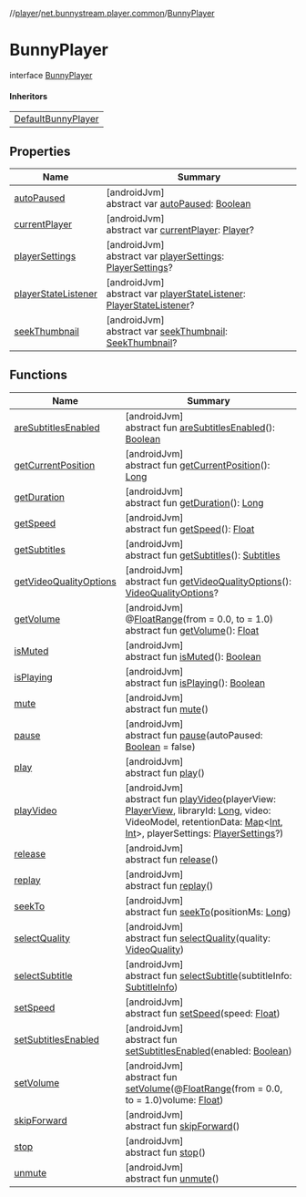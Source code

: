 //[player](../../../index.md)/[net.bunnystream.player.common](../index.md)/[BunnyPlayer](index.md)

# BunnyPlayer

interface [BunnyPlayer](index.md)

#### Inheritors

| |
|---|
| [DefaultBunnyPlayer](../../net.bunnystream.player/-default-bunny-player/index.md) |

## Properties

| Name | Summary |
|---|---|
| [autoPaused](auto-paused.md) | [androidJvm]<br>abstract var [autoPaused](auto-paused.md): [Boolean](https://kotlinlang.org/api/latest/jvm/stdlib/kotlin/-boolean/index.html) |
| [currentPlayer](current-player.md) | [androidJvm]<br>abstract var [currentPlayer](current-player.md): [Player](https://developer.android.com/reference/kotlin/androidx/media3/common/Player.html)? |
| [playerSettings](player-settings.md) | [androidJvm]<br>abstract var [playerSettings](player-settings.md): [PlayerSettings](../../../../sdk/sdk/net.bunnystream.androidsdk.settings.domain.model/-player-settings/index.md)? |
| [playerStateListener](player-state-listener.md) | [androidJvm]<br>abstract var [playerStateListener](player-state-listener.md): [PlayerStateListener](../../net.bunnystream.player/-player-state-listener/index.md)? |
| [seekThumbnail](seek-thumbnail.md) | [androidJvm]<br>abstract var [seekThumbnail](seek-thumbnail.md): [SeekThumbnail](../../net.bunnystream.player.model/-seek-thumbnail/index.md)? |

## Functions

| Name | Summary |
|---|---|
| [areSubtitlesEnabled](are-subtitles-enabled.md) | [androidJvm]<br>abstract fun [areSubtitlesEnabled](are-subtitles-enabled.md)(): [Boolean](https://kotlinlang.org/api/latest/jvm/stdlib/kotlin/-boolean/index.html) |
| [getCurrentPosition](get-current-position.md) | [androidJvm]<br>abstract fun [getCurrentPosition](get-current-position.md)(): [Long](https://kotlinlang.org/api/latest/jvm/stdlib/kotlin/-long/index.html) |
| [getDuration](get-duration.md) | [androidJvm]<br>abstract fun [getDuration](get-duration.md)(): [Long](https://kotlinlang.org/api/latest/jvm/stdlib/kotlin/-long/index.html) |
| [getSpeed](get-speed.md) | [androidJvm]<br>abstract fun [getSpeed](get-speed.md)(): [Float](https://kotlinlang.org/api/latest/jvm/stdlib/kotlin/-float/index.html) |
| [getSubtitles](get-subtitles.md) | [androidJvm]<br>abstract fun [getSubtitles](get-subtitles.md)(): [Subtitles](../../net.bunnystream.player.model/-subtitles/index.md) |
| [getVideoQualityOptions](get-video-quality-options.md) | [androidJvm]<br>abstract fun [getVideoQualityOptions](get-video-quality-options.md)(): [VideoQualityOptions](../../net.bunnystream.player.model/-video-quality-options/index.md)? |
| [getVolume](get-volume.md) | [androidJvm]<br>@[FloatRange](https://developer.android.com/reference/kotlin/androidx/annotation/FloatRange.html)(from = 0.0, to = 1.0)<br>abstract fun [getVolume](get-volume.md)(): [Float](https://kotlinlang.org/api/latest/jvm/stdlib/kotlin/-float/index.html) |
| [isMuted](is-muted.md) | [androidJvm]<br>abstract fun [isMuted](is-muted.md)(): [Boolean](https://kotlinlang.org/api/latest/jvm/stdlib/kotlin/-boolean/index.html) |
| [isPlaying](is-playing.md) | [androidJvm]<br>abstract fun [isPlaying](is-playing.md)(): [Boolean](https://kotlinlang.org/api/latest/jvm/stdlib/kotlin/-boolean/index.html) |
| [mute](mute.md) | [androidJvm]<br>abstract fun [mute](mute.md)() |
| [pause](pause.md) | [androidJvm]<br>abstract fun [pause](pause.md)(autoPaused: [Boolean](https://kotlinlang.org/api/latest/jvm/stdlib/kotlin/-boolean/index.html) = false) |
| [play](play.md) | [androidJvm]<br>abstract fun [play](play.md)() |
| [playVideo](play-video.md) | [androidJvm]<br>abstract fun [playVideo](play-video.md)(playerView: [PlayerView](https://developer.android.com/reference/kotlin/androidx/media3/ui/PlayerView.html), libraryId: [Long](https://kotlinlang.org/api/latest/jvm/stdlib/kotlin/-long/index.html), video: VideoModel, retentionData: [Map](https://kotlinlang.org/api/latest/jvm/stdlib/kotlin.collections/-map/index.html)&lt;[Int](https://kotlinlang.org/api/latest/jvm/stdlib/kotlin/-int/index.html), [Int](https://kotlinlang.org/api/latest/jvm/stdlib/kotlin/-int/index.html)&gt;, playerSettings: [PlayerSettings](../../../../sdk/sdk/net.bunnystream.androidsdk.settings.domain.model/-player-settings/index.md)?) |
| [release](release.md) | [androidJvm]<br>abstract fun [release](release.md)() |
| [replay](replay.md) | [androidJvm]<br>abstract fun [replay](replay.md)() |
| [seekTo](seek-to.md) | [androidJvm]<br>abstract fun [seekTo](seek-to.md)(positionMs: [Long](https://kotlinlang.org/api/latest/jvm/stdlib/kotlin/-long/index.html)) |
| [selectQuality](select-quality.md) | [androidJvm]<br>abstract fun [selectQuality](select-quality.md)(quality: [VideoQuality](../../net.bunnystream.player.model/-video-quality/index.md)) |
| [selectSubtitle](select-subtitle.md) | [androidJvm]<br>abstract fun [selectSubtitle](select-subtitle.md)(subtitleInfo: [SubtitleInfo](../../net.bunnystream.player.model/-subtitle-info/index.md)) |
| [setSpeed](set-speed.md) | [androidJvm]<br>abstract fun [setSpeed](set-speed.md)(speed: [Float](https://kotlinlang.org/api/latest/jvm/stdlib/kotlin/-float/index.html)) |
| [setSubtitlesEnabled](set-subtitles-enabled.md) | [androidJvm]<br>abstract fun [setSubtitlesEnabled](set-subtitles-enabled.md)(enabled: [Boolean](https://kotlinlang.org/api/latest/jvm/stdlib/kotlin/-boolean/index.html)) |
| [setVolume](set-volume.md) | [androidJvm]<br>abstract fun [setVolume](set-volume.md)(@[FloatRange](https://developer.android.com/reference/kotlin/androidx/annotation/FloatRange.html)(from = 0.0, to = 1.0)volume: [Float](https://kotlinlang.org/api/latest/jvm/stdlib/kotlin/-float/index.html)) |
| [skipForward](skip-forward.md) | [androidJvm]<br>abstract fun [skipForward](skip-forward.md)() |
| [stop](stop.md) | [androidJvm]<br>abstract fun [stop](stop.md)() |
| [unmute](unmute.md) | [androidJvm]<br>abstract fun [unmute](unmute.md)() |

